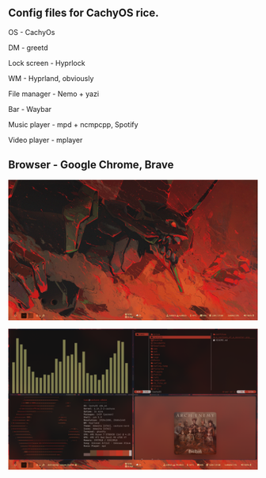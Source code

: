 Config files for CachyOS rice.
--------------------------------------

OS - CachyOs

DM - greetd

Lock screen - Hyprlock

WM - Hyprland, obviously

File manager - Nemo + yazi

Bar - Waybar

Music player - mpd + ncmpcpp, Spotify

Video player - mplayer

Browser - Google Chrome, Brave
--------------------------------------------

![alt text](https://github.com/Drakhtym/CachyOS/blob/main/1745315429_grim.png?raw=true)


![alt text](https://github.com/Drakhtym/CachyOS/blob/main/1745315763_grim.png?raw=true)

